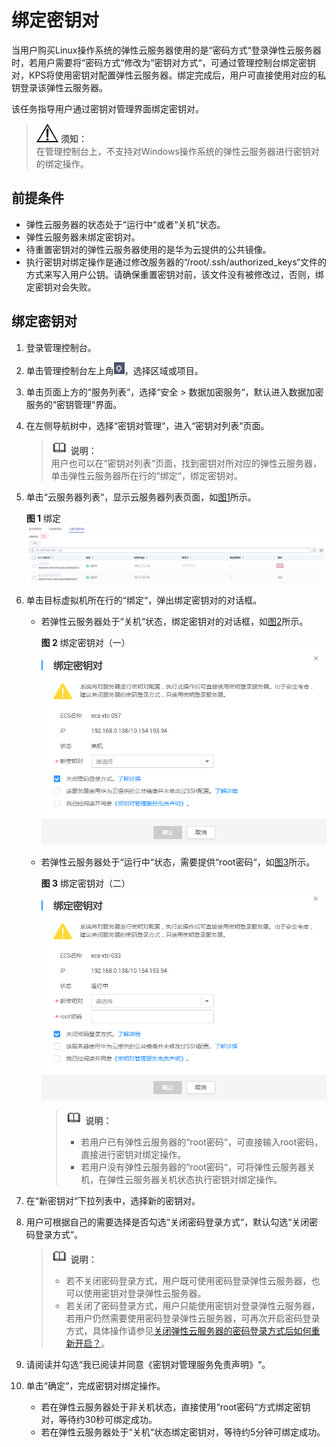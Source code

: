 # 绑定密钥对<a name="dew_01_0071"></a>

当用户购买Linux操作系统的弹性云服务器使用的是“密码方式“登录弹性云服务器时，若用户需要将“密码方式“修改为“密钥对方式“，可通过管理控制台绑定密钥对，KPS将使用密钥对配置弹性云服务器。绑定完成后，用户可直接使用对应的私钥登录该弹性云服务器。

该任务指导用户通过密钥对管理界面绑定密钥对。

>![](public_sys-resources/icon-notice.gif) **须知：**   
>在管理控制台上，不支持对Windows操作系统的弹性云服务器进行密钥对的绑定操作。  

## 前提条件<a name="section1264994613227"></a>

-   弹性云服务器的状态处于“运行中“或者“关机“状态。
-   弹性云服务器未绑定密钥对。
-   待重置密钥对的弹性云服务器使用的是华为云提供的公共镜像。
-   执行密钥对绑定操作是通过修改服务器的“/root/.ssh/authorized\_keys“文件的方式来写入用户公钥。请确保重置密钥对前，该文件没有被修改过，否则，绑定密钥对会失败。

## 绑定密钥对<a name="section1830585320269"></a>

1.  登录管理控制台。
2.  单击管理控制台左上角![](figures/icon_region-5.png)，选择区域或项目。
3.  单击页面上方的“服务列表“，选择“安全  \>  数据加密服务“，默认进入数据加密服务的“密钥管理“界面。
4.  在左侧导航树中，选择“密钥对管理“，进入“密钥对列表“页面。

    >![](public_sys-resources/icon-note.gif) **说明：**   
    >用户也可以在“密钥对列表“页面，找到密钥对所对应的弹性云服务器，单击弹性云服务器所在行的“绑定“，绑定密钥对。  

5.  单击“云服务器列表“，显示云服务器列表页面，如[图1](#fig1682318516365)所示。

    **图 1**  绑定<a name="fig1682318516365"></a>  
    ![](figures/绑定.png "绑定")

6.  单击目标虚拟机所在行的“绑定“，弹出绑定密钥对的对话框。
    -   若弹性云服务器处于“关机“状态，绑定密钥对的对话框，如[图2](#fig1494316103396)所示。

        **图 2**  绑定密钥对（一）<a name="fig1494316103396"></a>  
        ![](figures/绑定密钥对（一）.png "绑定密钥对（一）")

    -   若弹性云服务器处于“运行中“状态，需要提供“root密码“，如[图3](#fig864112595411)所示。

        **图 3**  绑定密钥对（二）<a name="fig864112595411"></a>  
        ![](figures/绑定密钥对（二）.png "绑定密钥对（二）")

        >![](public_sys-resources/icon-note.gif) **说明：**   
        >-   若用户已有弹性云服务器的“root密码“，可直接输入root密码，直接进行密钥对绑定操作。  
        >-   若用户没有弹性云服务器的“root密码“，可将弹性云服务器关机，在弹性云服务器关机状态执行密钥对绑定操作。  


7.  在“新密钥对“下拉列表中，选择新的密钥对。
8.  用户可根据自己的需要选择是否勾选“关闭密码登录方式“，默认勾选“关闭密码登录方式“。

    >![](public_sys-resources/icon-note.gif) **说明：**   
    >-   若不关闭密码登录方式，用户既可使用密码登录弹性云服务器，也可以使用密钥对登录弹性云服务器。  
    >-   若关闭了密码登录方式，用户只能使用密钥对登录弹性云服务器，若用户仍然需要使用密码登录弹性云服务器，可再次开启密码登录方式，具体操作请参见[关闭弹性云服务器的密码登录方式后如何重新开启？](https://support.huaweicloud.com/dew_faq/dew_01_0072.html)。  

9.  请阅读并勾选“我已阅读并同意《密钥对管理服务免责声明》“。
10. 单击“确定“，完成密钥对绑定操作。
    -   若在弹性云服务器处于非关机状态，直接使用“root密码“方式绑定密钥对，等待约30秒可绑定成功。
    -   若在弹性云服务器处于“关机“状态绑定密钥对，等待约5分钟可绑定成功。


